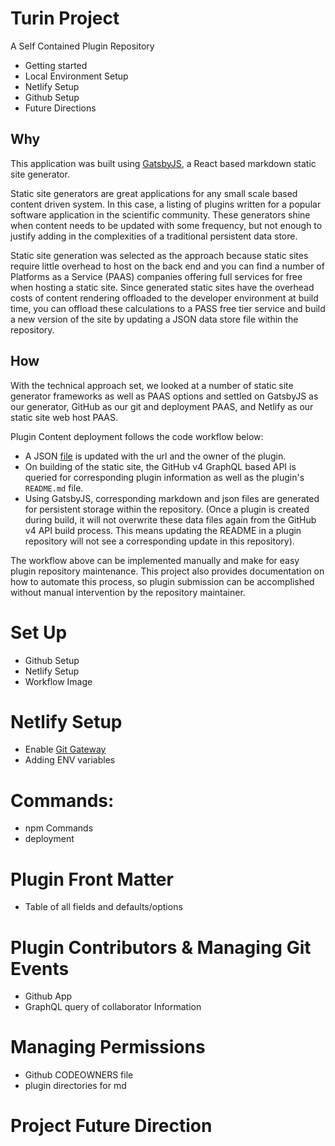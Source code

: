 

# Turin Project
A Self Contained Plugin Repository

* Getting started
* Local Environment Setup
* Netlify Setup
* Github Setup
* Future Directions

## Why

This application was built using [GatsbyJS](https://www.gatsbyjs.org/), a React based markdown static site generator.

Static site generators are great applications for any small scale based content driven system. In this case, a listing of plugins written for a popular software application in the scientific community. These generators shine when content needs to be updated with some frequency, but not enough to justify adding in the complexities of a traditional persistent data store.

Static site generation was selected as the approach because static sites require little overhead to host on the back end and you can find a number of Platforms as a Service (PAAS) companies offering full services for free when hosting a static site. Since generated static sites have the overhead costs of content rendering offloaded to the developer environment at build time, you can offload these calculations to a PASS free tier service and build a new version of the site by updating a JSON data store file within the repository.

## How

With the technical approach set, we looked at a number of static site generator frameworks as well as PAAS options and settled on GatsbyJS as our generator, GitHub as our git and deployment PAAS, and Netlify as our static site web host PAAS.

Plugin Content deployment follows the code workflow below:

* A JSON [file](../data/plugins/PluginsList.js) is updated with the url and the owner of the plugin.
* On building of the static site, the GitHub v4 GraphQL based API is queried for corresponding plugin information as well as the plugin's `README.md` file.
* Using GatsbyJS, corresponding markdown and json files are generated for persistent storage within the repository. (Once a plugin is created during build, it will not overwrite these data files again from the GitHub v4 API build process. This means updating the README in a plugin repository will not see a corresponding update in this repository).

The workflow above can be implemented manually and make for easy plugin repository maintenance. This project also provides documentation on how to automate this process, so plugin submission can be accomplished without manual intervention by the repository maintainer.


# Set Up

* Github Setup
* Netlify Setup
* Workflow Image

# Netlify Setup

* Enable [Git Gateway](https://www.netlify.com/docs/git-gateway/)
* Adding ENV variables

# Commands:

* npm Commands
* deployment

# Plugin Front Matter
* Table of all fields and defaults/options

# Plugin Contributors & Managing Git Events

* Github App
* GraphQL query of collaborator Information

# Managing Permissions

* Github CODEOWNERS file
* plugin directories for md


# Project Future Direction
